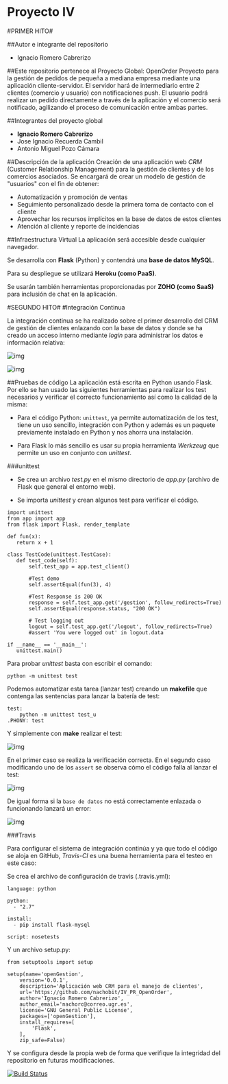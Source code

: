 # Proyecto IV
#PRIMER HITO#

##Autor e integrante del repositorio 
 - Ignacio Romero Cabrerizo

##Este repositorio pertenece al Proyecto Global: OpenOrder
Proyecto para la gestión de pedidos de pequeña a mediana empresa mediante una aplicación cliente-servidor. El servidor hará de intermediario entre 2 clientes (comercio y usuario) con notificaciones push. El usuario podrá realizar un pedido directamente a través de la aplicación y el comercio será notificado, agilizando el proceso de comunicación entre ambas partes.

##Integrantes del proyecto global
- **Ignacio Romero Cabrerizo**
- Jose Ignacio Recuerda Cambil
- Antonio Miguel Pozo Cámara

##Descripción de la aplicación
Creación de una aplicación web *CRM* (Customer Relationship Management) para la gestión de clientes y de los comercios asociados. Se encargará de crear un modelo de gestión de "usuarios" con el fin de obtener:

 - Automatización y promoción de ventas
 - Seguimiento personalizado desde la primera toma de contacto con el cliente
 - Aprovechar los recursos implícitos en la base de datos de estos clientes
 - Atención al cliente y reporte de incidencias

##Infraestructura Virtual
La aplicación será accesible desde cualquier navegador. 

Se desarrolla con **Flask** (Python) y contendrá una **base de datos MySQL**. 

Para su despliegue se utilizará **Heroku (como PaaS)**. 

Se usarán también herramientas proporcionadas por **ZOHO (como SaaS)** para inclusión de chat en la aplicación.



#SEGUNDO HITO#
#Integración Continua

La integración continua se ha realizado sobre el primer desarrollo del CRM de gestión de clientes enlazando con la base de datos y donde se ha creado un acceso interno mediante *login* para administrar los datos e información relativa:

![img](https://github.com/nachobit/ETSIIT/blob/master/backup/IV1516/ejercicios/practica/pane1.png)


![img](https://github.com/nachobit/ETSIIT/blob/master/backup/IV1516/ejercicios/practica/pane2.png)

##Pruebas de código
La aplicación está escrita en Python usando Flask. Por ello se han usado las siguientes herramientas para realizar los test necesarios y verificar el correcto funcionamiento así como la calidad de la misma:


 - Para el código Python: `unittest`, ya permite automatización de los test, tiene un uso sencillo, integración con Python y además es un paquete previamente instalado en Python y nos ahorra una instalación. 
 
 - Para Flask lo más sencillo es usar su propia herramienta *Werkzeug* que permite un uso en conjunto con *unittest*.
 
###unittest

 * Se crea un archivo *test.py* en el mismo directorio de *app.py* (archivo de Flask que general el entorno web).
	
 * Se importa *unittest* y crean algunos test para verificar el código.
 
 ```
import unittest
from app import app
from flask import Flask, render_template

def fun(x):
    return x + 1

class TestCode(unittest.TestCase):
    def test_code(self):
        self.test_app = app.test_client()
        
        #Test demo
        self.assertEqual(fun(3), 4)

        #Test Response is 200 OK
        response = self.test_app.get('/gestion', follow_redirects=True)
        self.assertEqual(response.status, "200 OK")

        # Test logging out
        logout = self.test_app.get('/logout', follow_redirects=True)
        #assert 'You were logged out' in logout.data

if __name__ == '__main__':
    unittest.main()
 
 ```
 Para probar *unittest* basta con escribir el comando:
 
 ```
 python -m unittest test
```

Podemos automatizar esta tarea (lanzar test) creando un **makefile** que contenga las sentencias para lanzar la batería de test:

```
test:
	python -m unittest test_u
.PHONY: test
```
 Y simplemente con **make** realizar el test:
 
![img](https://github.com/nachobit/ETSIIT/blob/master/backup/IV1516/ejercicios/practica/make.png)
 
 
 En el primer caso se realiza la verificación correcta. En el segundo caso modificando uno de los `assert` se observa cómo el código falla al lanzar el test:
 
![img](https://github.com/nachobit/ETSIIT/blob/master/backup/IV1516/ejercicios/practica/testq.png)
 
De igual forma si la `base de datos` no está correctamente enlazada o funcionando lanzará un error:

![img](https://github.com/nachobit/ETSIIT/blob/master/backup/IV1516/ejercicios/practica/error.png)


###Travis

Para configurar el sistema de integración continúa y ya que todo el código se aloja en GitHub, *Travis-CI* es una buena herramienta para el testeo en este caso:

Se crea el archivo de configuración de travis (.travis.yml):

```
language: python

python:
  - "2.7"

install:
  - pip install flask-mysql

script: nosetests
```

Y un archivo setup.py:

```
from setuptools import setup

setup(name='openGestion',
	version='0.0.1',
	description='Aplicación web CRM para el manejo de clientes',
	url='https://github.com/nachobit/IV_PR_OpenOrder',
	author='Ignacio Romero Cabrerizo',
	author_email='nachorc@correo.ugr.es',
	license='GNU General Public License',
	packages=['openGestion'],
	install_requires=[
		'Flask',
	],
	zip_safe=False)
```

Y se configura desde la propia web de forma que verifique la integridad del repositorio en futuras modificaciones.


[![Build Status](https://travis-ci.org/nachobit/IV_PR_OpenOrder.svg?branch=master)](https://travis-ci.org/nachobit/IV_PR_OpenOrder)